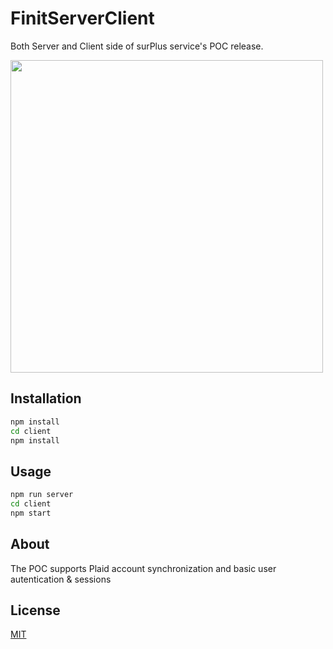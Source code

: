 # FinitServerClient

Both Server and Client side of surPlus service's POC release. 

<img src="https://github.com/youngmi97/FinitAPIServer/tree/master/mainpage.png" width=500 dimension=500 />

## Installation

```bash
npm install
cd client
npm install
```

## Usage

```bash
npm run server
cd client
npm start
```

## About

The POC supports Plaid account synchronization and basic user autentication & sessions

## License
[MIT](https://choosealicense.com/licenses/mit/)

